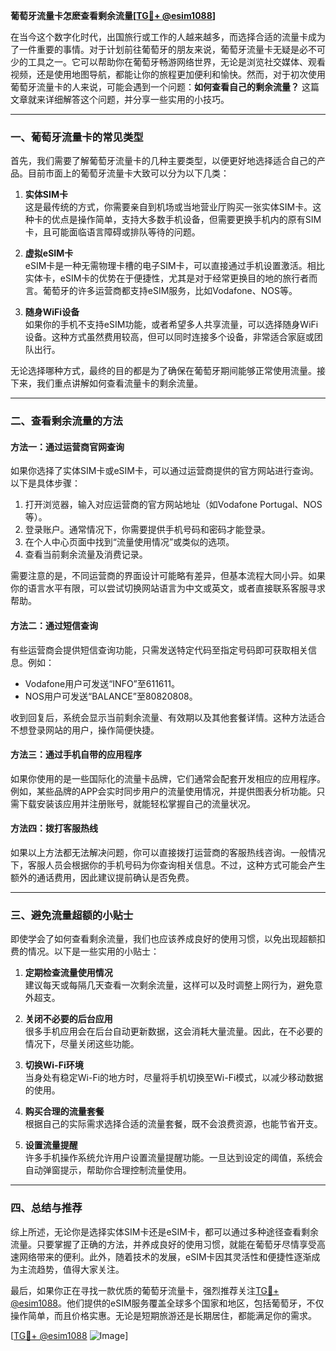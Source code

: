 **葡萄牙流量卡怎麽查看剩余流量[[TG💪+ @esim1088](https://t.me/s/esim1088)]**

在当今这个数字化时代，出国旅行或工作的人越来越多，而选择合适的流量卡成为了一件重要的事情。对于计划前往葡萄牙的朋友来说，葡萄牙流量卡无疑是必不可少的工具之一。它可以帮助你在葡萄牙畅游网络世界，无论是浏览社交媒体、观看视频，还是使用地图导航，都能让你的旅程更加便利和愉快。然而，对于初次使用葡萄牙流量卡的人来说，可能会遇到一个问题：**如何查看自己的剩余流量？** 这篇文章就来详细解答这个问题，并分享一些实用的小技巧。

---

### 一、葡萄牙流量卡的常见类型

首先，我们需要了解葡萄牙流量卡的几种主要类型，以便更好地选择适合自己的产品。目前市面上的葡萄牙流量卡大致可以分为以下几类：

1. **实体SIM卡**  
   这是最传统的方式，你需要亲自到机场或当地营业厅购买一张实体SIM卡。这种卡的优点是操作简单，支持大多数手机设备，但需要更换手机内的原有SIM卡，且可能面临语言障碍或排队等待的问题。

2. **虚拟eSIM卡**  
   eSIM卡是一种无需物理卡槽的电子SIM卡，可以直接通过手机设置激活。相比实体卡，eSIM卡的优势在于便捷性，尤其是对于经常更换目的地的旅行者而言。葡萄牙的许多运营商都支持eSIM服务，比如Vodafone、NOS等。

3. **随身WiFi设备**  
   如果你的手机不支持eSIM功能，或者希望多人共享流量，可以选择随身WiFi设备。这种方式虽然费用较高，但可以同时连接多个设备，非常适合家庭或团队出行。

无论选择哪种方式，最终的目的都是为了确保在葡萄牙期间能够正常使用流量。接下来，我们重点讲解如何查看流量卡的剩余流量。

---

### 二、查看剩余流量的方法

#### 方法一：通过运营商官网查询
如果你选择了实体SIM卡或eSIM卡，可以通过运营商提供的官方网站进行查询。以下是具体步骤：

1. 打开浏览器，输入对应运营商的官方网站地址（如Vodafone Portugal、NOS等）。
2. 登录账户。通常情况下，你需要提供手机号码和密码才能登录。
3. 在个人中心页面中找到“流量使用情况”或类似的选项。
4. 查看当前剩余流量及消费记录。

需要注意的是，不同运营商的界面设计可能略有差异，但基本流程大同小异。如果你的语言水平有限，可以尝试切换网站语言为中文或英文，或者直接联系客服寻求帮助。

#### 方法二：通过短信查询
有些运营商会提供短信查询功能，只需发送特定代码至指定号码即可获取相关信息。例如：

- Vodafone用户可发送“INFO”至611611。
- NOS用户可发送“BALANCE”至80820808。

收到回复后，系统会显示当前剩余流量、有效期以及其他套餐详情。这种方法适合不想登录网站的用户，操作简便快捷。

#### 方法三：通过手机自带的应用程序
如果你使用的是一些国际化的流量卡品牌，它们通常会配套开发相应的应用程序。例如，某些品牌的APP会实时同步用户的流量使用情况，并提供图表分析功能。只需下载安装该应用并注册账号，就能轻松掌握自己的流量状况。

#### 方法四：拨打客服热线
如果以上方法都无法解决问题，你可以直接拨打运营商的客服热线咨询。一般情况下，客服人员会根据你的手机号码为你查询相关信息。不过，这种方式可能会产生额外的通话费用，因此建议提前确认是否免费。

---

### 三、避免流量超额的小贴士

即使学会了如何查看剩余流量，我们也应该养成良好的使用习惯，以免出现超额扣费的情况。以下是一些实用的小贴士：

1. **定期检查流量使用情况**  
   建议每天或每隔几天查看一次剩余流量，这样可以及时调整上网行为，避免意外超支。

2. **关闭不必要的后台应用**  
   很多手机应用会在后台自动更新数据，这会消耗大量流量。因此，在不必要的情况下，尽量关闭这些功能。

3. **切换Wi-Fi环境**  
   当身处有稳定Wi-Fi的地方时，尽量将手机切换至Wi-Fi模式，以减少移动数据的使用。

4. **购买合理的流量套餐**  
   根据自己的实际需求选择合适的流量套餐，既不会浪费资源，也能节省开支。

5. **设置流量提醒**  
   许多手机操作系统允许用户设置流量提醒功能。一旦达到设定的阈值，系统会自动弹窗提示，帮助你合理控制流量使用。

---

### 四、总结与推荐

综上所述，无论你是选择实体SIM卡还是eSIM卡，都可以通过多种途径查看剩余流量。只要掌握了正确的方法，并养成良好的使用习惯，就能在葡萄牙尽情享受高速网络带来的便利。此外，随着技术的发展，eSIM卡因其灵活性和便捷性逐渐成为主流趋势，值得大家关注。

最后，如果你正在寻找一款优质的葡萄牙流量卡，强烈推荐关注[TG💪+ @esim1088](https://t.me/s/esim1088)。他们提供的eSIM服务覆盖全球多个国家和地区，包括葡萄牙，不仅操作简单，而且价格实惠。无论是短期旅游还是长期居住，都能满足你的需求。

[[TG💪+ @esim1088](https://t.me/s/esim1088) ![Image](https://i.postimg.cc/4NQfJmqS/Snipaste-2025-05-13-00-14-12.png)]